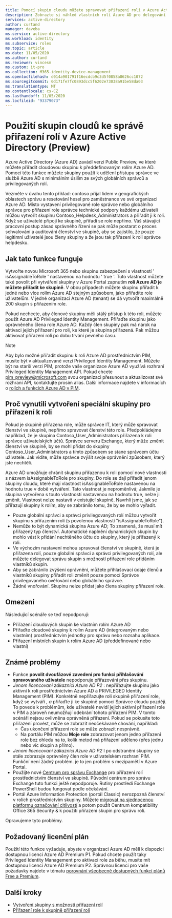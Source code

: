 ```yaml
---
title: Pomocí skupin cloudu můžete spravovat přiřazení rolí v Azure Active Directory | Microsoft Docs
description: Zobrazte si náhled vlastních rolí Azure AD pro delegování správy identit. Správa přiřazení rolí Azure v Azure Portal, PowerShellu nebo Graph API.
services: active-directory
author: curtand
manager: daveba
ms.service: active-directory
ms.workload: identity
ms.subservice: roles
ms.topic: article
ms.date: 11/05/2020
ms.author: curtand
ms.reviewer: vincesm
ms.custom: it-pro
ms.collection: M365-identity-device-management
ms.openlocfilehash: d014a901791f16ecdcb9c3d5f0858a8626cc1072
ms.sourcegitcommit: 0d171fe7fc0893dcc5f6202e73038a91be58da03
ms.translationtype: MT
ms.contentlocale: cs-CZ
ms.lasthandoff: 11/05/2020
ms.locfileid: "93379073"
---
```

# <a name="use-cloud-groups-to-manage-role-assignments-in-azure-active-directory-preview"></a>Použití skupin cloudů ke správě přiřazení rolí v Azure Active Directory (Preview)

Azure Active Directory (Azure AD) zavádí verzi Public Preview, ve které můžete přiřadit cloudovou skupinu k předdefinovaným rolím Azure AD. Pomocí této funkce můžete skupiny použít k udělení přístupu správce ve službě Azure AD s minimálním úsilím ze svých globálních správců a privilegovaných rolí.

Vezměte v úvahu tento příklad: contoso přijal lidem v geografických oblastech správu a resetování hesel pro zaměstnance ve své organizaci Azure AD. Místo vystavení privilegované role správce nebo globálního správce pro přiřazení role správce technické podpory každému uživateli můžou vytvořit skupinu Contoso_Helpdesk_Administrators a přiřadit ji k roli. Když se uživatelé připojí ke skupině, přiřadí se role nepřímo. Váš stávající pracovní postup zásad správného řízení se pak může postarat o proces schvalování a auditování členství ve skupině, aby se zajistilo, že pouze legitimní uživatelé jsou členy skupiny a že jsou tak přiřazeni k roli správce helpdesku.

## <a name="how-this-feature-works"></a>Jak tato funkce funguje

Vytvořte novou Microsoft 365 nebo skupinu zabezpečení s vlastností ' isAssignableToRole ' nastavenou na hodnotu ' true '. Tuto vlastnost můžete také povolit při vytváření skupiny v Azure Portal zapnutím **rolí Azure AD je můžete přiřadit ke skupině**. V obou případech můžete skupinu přiřadit k jedné nebo více rolím Azure AD stejným způsobem, jako přiřadíte role uživatelům. V jedné organizaci Azure AD (tenant) se dá vytvořit maximálně 200 skupin s přiřazením role.

Pokud nechcete, aby členové skupiny měli stálý přístup k této roli, můžete použít Azure AD Privileged Identity Management. Přiřaďte skupinu jako oprávněného člena role Azure AD. Každý člen skupiny pak má nárok na aktivaci jejich přiřazení pro roli, ke které je skupina přiřazená. Pak můžou aktivovat přiřazení rolí po dobu trvání pevného času.

> [!Note]
> Aby bylo možné přiřadit skupinu k roli Azure AD prostřednictvím PIM, musíte být v aktualizované verzi Privileged Identity Management. Můžete být na starší verzi PIM, protože vaše organizace Azure AD využívá rozhraní Privileged Identity Management API. Pokud chcete pim_preview@microsoft.com svou organizaci přesunout a aktualizovat své rozhraní API, kontaktujte prosím alias. Další informace najdete v informacích o [rolích a funkcích Azure AD v PIM](../privileged-identity-management/azure-ad-roles-features.md).

## <a name="why-we-enforce-creation-of-a-special-group-for-assigning-it-to-a-role"></a>Proč vynutili vytvoření speciální skupiny pro přiřazení k roli

Pokud je skupině přiřazena role, může správce IT, který může spravovat členství ve skupině, nepřímo spravovat členství této role. Předpokládejme například, že je skupina Contoso_User_Administrators přiřazena k roli správce uživatelských účtů. Správce serveru Exchange, který může změnit členství ve skupině, by se mohl přidat do skupiny Contoso_User_Administrators a tímto způsobem se stane správcem účtu uživatele. Jak vidíte, může správce zvýšit svoje oprávnění způsobem, který jste nechtěli.

Azure AD umožňuje chránit skupinu přiřazenou k roli pomocí nové vlastnosti s názvem isAssignableToRole pro skupiny. Do role se dají přiřadit jenom skupiny cloudu, které mají vlastnost isAssignableToRole nastavenou na hodnotu true v době vytváření. Tato vlastnost je neproměnlivá; Jakmile je skupina vytvořena s touto vlastností nastavenou na hodnotu true, nelze ji změnit. Vlastnost nelze nastavit v existující skupině.
Navrhli jsme, jak se přiřazují skupiny k rolím, aby se zabránilo tomu, že by se mohlo vyřadit.

- Pouze globální správci a správci privilegovaných rolí můžou vytvořit skupinu s přiřazením rolí (s povolenou vlastností "isAssignableToRole").
- Nemůže to být dynamická skupina Azure AD; To znamená, že musí mít přiřazený typ členství. Automatické naplnění dynamických skupin by mohlo vést k přidání nechtěného účtu do skupiny, který je přiřazený k roli.
- Ve výchozím nastavení mohou spravovat členství ve skupině, která je přiřazena rolí, pouze globální správci a správci privilegovaných rolí, ale můžete delegovat správu skupin s možností přiřazení role přidáním vlastníků skupin.
- Aby se zabránilo zvýšení oprávnění, můžete přihlašovací údaje členů a vlastníků skupiny přiřadit roli změnit pouze pomocí Správce privilegovaného ověřování nebo globálního správce.
- Žádné vnořování. Skupinu nelze přidat jako člena skupiny přiřazení role.

## <a name="limitations"></a>Omezení

Následující scénáře se teď nepodporují:  

- Přiřazení cloudových skupin ke vlastním rolím Azure AD
- Přiřaďte cloudové skupiny k rolím Azure AD (integrovaným nebo vlastním) prostřednictvím jednotky pro správu nebo rozsahu aplikace.
- Přiřazení místních skupin k rolím Azure AD (předdefinované nebo vlastní)

## <a name="known-issues"></a>Známé problémy

- Funkce **povolit dvoufázové zavedení pro funkci přihlašování spravovaného uživatele** nepodporuje přiřazování přes skupinu.
- *Jenom licencovaní zákazníci Azure AD P2* : nepřiřazujte skupinu jako aktivní k roli prostřednictvím Azure AD a PRIVILEGED Identity Management (PIM). Konkrétně nepřiřazujte roli skupině přiřazení role, když se vytváří *, a* přiřaďte ji ke skupině pomocí Správce cloudu později. To povede k problémům, kde uživatelé nevidí jejich aktivní přiřazení role v PIM a zároveň neumožňují odebrání tohoto přiřazení PIM. V tomto scénáři nejsou ovlivněna oprávněná přiřazení. Pokud se pokusíte toto přiřazení provést, může se zobrazit neočekávané chování, například:
  - Čas ukončení přiřazení role se může zobrazit nesprávně.
  - Na portálu PIM můžou **Moje role** zobrazovat jenom jedno přiřazení role bez ohledu na to, kolik metod má přiřazení uděleno (přes jednu nebo víc skupin a přímo).
- *Jenom licencovaní zákazníci Azure AD P2* I po odstranění skupiny se stále zobrazuje oprávněný člen role v uživatelském rozhraní PIM. Funkční není žádný problém. je to jen problém s mezipamětí v Azure Portal.  
- Použijte nové [Centrum pro správu Exchange](https://admin.exchange.microsoft.com/) pro přiřazení rolí prostřednictvím členství ve skupině. Původní centrum pro správu Exchange tuto funkci ještě nepodporuje. Rutiny prostředí Exchange PowerShell budou fungovat podle očekávání.
- Portál Azure Information Protection (portál Classic) nerozpozná členství v rolích prostřednictvím skupiny. Můžete [migrovat na sjednocenou platformu označování citlivostí](/azure/information-protection/configure-policy-migrate-labels) a potom použít Centrum kompatibility Office 365 Security & k použití přiřazení skupin pro správu rolí.

Opravujeme tyto problémy.

## <a name="required-license-plan"></a>Požadovaný licenční plán

Použití této funkce vyžaduje, abyste v organizaci Azure AD měli k dispozici dostupnou licenci Azure AD Premium P1. Pokud chcete použít taky Privileged Identity Management pro aktivaci role za běhu, musíte mít dostupnou licenci Azure AD Premium P2. Správnou licenci pro vaše požadavky najdete v tématu [porovnání všeobecně dostupných funkcí plánů Free a Premium](../fundamentals/active-directory-whatis.md#what-are-the-azure-ad-licenses).

## <a name="next-steps"></a>Další kroky

- [Vytvoření skupiny s možností přiřazení rolí](groups-create-eligible.md)
- [Přiřazení role k skupině přiřazení rolí](groups-assign-role.md)
